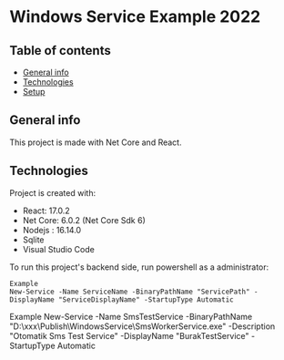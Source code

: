 # Windows Service Example 2022

## Table of contents
* [General info](#general-info)
* [Technologies](#technologies)
* [Setup](#setup)

## General info
This project is made with Net Core and React.
	
## Technologies
Project is created with:
* React: 17.0.2
* Net Core: 6.0.2 (Net Core Sdk 6)
* Nodejs : 16.14.0
* Sqlite
* Visual Studio Code


To run this project's backend side, run powershell as a administrator:

```
Example
New-Service -Name ServiceName -BinaryPathName "ServicePath" -DisplayName "ServiceDisplayName" -StartupType Automatic
```
Example
New-Service -Name SmsTestService -BinaryPathName "D:\xxx\Publish\WindowsService\SmsWorkerService.exe" -Description "Otomatik Sms Test Service" -DisplayName "BurakTestService" -StartupType Automatic

